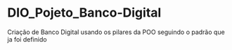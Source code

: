 # DIO_Pojeto_Banco-Digital
Criação de Banco Digital usando os pilares da POO seguindo  o padrão que ja foi definido
